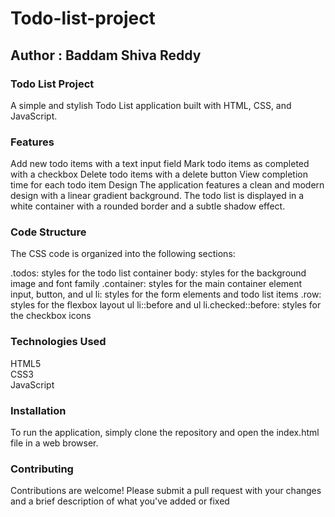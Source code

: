 # Todo-list-project

<h2>Author : Baddam Shiva Reddy</h2>
<h3>Todo List Project</h3>
A simple and stylish Todo List application built with HTML, CSS, and JavaScript.

<h3>Features</h3>
Add new todo items with a text input field
Mark todo items as completed with a checkbox
Delete todo items with a delete button
View completion time for each todo item
Design
The application features a clean and modern design with a linear gradient background. The todo list is displayed in a white container with a rounded border and a subtle shadow effect.




<h3>Code Structure</h3>
The CSS code is organized into the following sections:

.todos: styles for the todo list container
body: styles for the background image and font family
.container: styles for the main container element
input, button, and ul li: styles for the form elements and todo list items
.row: styles for the flexbox layout
ul li::before and ul li.checked::before: styles for the checkbox icons
<h3>Technologies Used</h3>
HTML5
<br>
CSS3
<br>
JavaScript

<h3>Installation</h3>
To run the application, simply clone the repository and open the index.html file in a web browser.


<h3>Contributing</h3>
Contributions are welcome! Please submit a pull request with your changes and a brief description of what you've added or fixed
